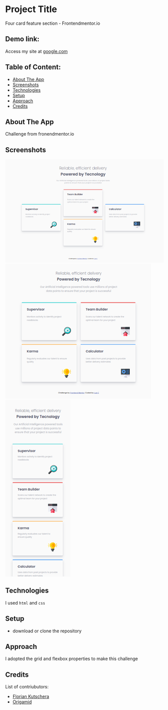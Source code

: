# Project Title

Four card feature section - Frontendmentor.io

## Demo link:

Access my site at [google.com](https://google.com)

## Table of Content:

- [About The App](#about-the-app)
- [Screenshots](#screenshots)
- [Technologies](#technologies)
- [Setup](#setup)
- [Approach](#approach)
- [Credits](#credits)

## About The App

Challenge from fronendmentor.io

## Screenshots

![](https://github.com/lc-dev90/Four-card-feature-section/blob/master/screenshots/Captura%20de%20tela_2021-05-21_05-53-48.png?raw=true)
![](https://github.com/lc-dev90/Four-card-feature-section/blob/master/screenshots/Captura%20de%20tela_2021-05-21_05-54-29.png?raw=true)
![](https://github.com/lc-dev90/Four-card-feature-section/blob/master/screenshots/Captura%20de%20tela_2021-05-21_05-54-53.png?raw=true)

## Technologies

I used `html` and `css`

## Setup

- download or clone the repository

## Approach

I adopted the grid and flexbox properties to make this challenge

## Credits

List of contriubutors:

- [Florian Kutschera](https://medium.com/@Florian/freebie-google-material-design-shadow-helper-2a0501295a2d#.wyvbmcq10)
- [Origamid](https://www.origamid.com/projetos/css-grid-layout-guia-completo/)
